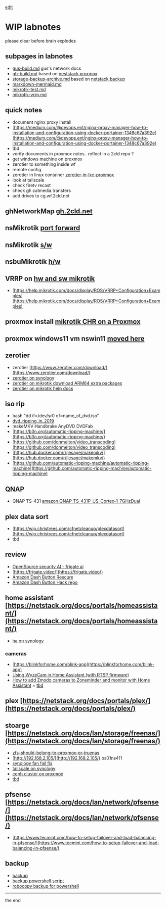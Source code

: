 [edit](https://github.com/christrees/wip/edit/main/labnotes/README.md)

# WIP labnotes 
please clear before brain explodes
## subpages in labnotes
- [gus-build.md](./gus-build.md) gus's network docs
- [gh-build.md](./gh-build.md) based on [neststack proxmox](https://github.com/2cld/netstack/tree/master/docs/lan/compute/proxmox)
- [storage-backup-archive.md](./storage-backup-archive.md) based on [netstack backup](https://github.com/2cld/netstack/blob/master/docs/ops/backup/backup-diagram.md)
- [markdown-mermaid.md](./markdown-mermaid/)
- [mikrotik-test.md](./mikrotik-test/)
- [mikrotik-vrrp.md](./mikrotik-vrrp.md)


## quick notes
- document nginx proxy install
- [https://medium.com/@devops.ent/nginx-proxy-manager-how-to-installation-and-configuration-using-docker-portainer-1348c67a392e](https://medium.com/@devops.ent/nginx-proxy-manager-how-to-installation-and-configuration-using-docker-portainer-1348c67a392e)
- tbd
- verify documents in proxmox notes.. reflect in a 2cld repo ?
- get windows machine on proxmox
- zerotier to something inside wf
- remote config
- zerotier in linux container [zerotier-in-lxc-proxmox](https://forum.level1techs.com/t/zerotier-in-lxc-proxmox/155515/11)
- look at tailscale
- check firetv recast
- check gh catmedia transfers
- add drives to cg.wf.2cld.net


## ghNetworkMap [gh.2cld.net](https://gh.2cld.net/docs/ghNetworkMap)

## nsMikrotik [port forward](https://github.com/2cld/netstack/tree/master/docs/lan/compute/proxmox#nsmikrotik-port-forward)
## nsMikrotik [s/w](https://github.com/2cld/netstack/tree/master/docs/lan/compute/proxmox#nsmikrotik-sw)
## nsbuMikrotik [h/w](https://github.com/2cld/netstack/tree/master/docs/lan/compute/proxmox#nsbumikrotik-hw)
## VRRP on [hw and sw mikrotik](https://github.com/2cld/netstack/tree/master/docs/lan/compute/proxmox#vrrp-on-hw-and-sw-mikrotik)
- [https://help.mikrotik.com/docs/display/ROS/VRRP+Configuration+Examples](https://help.mikrotik.com/docs/display/ROS/VRRP+Configuration+Examples)

## proxmox install [mikrotik CHR on a Proxmox](https://github.com/2cld/netstack/tree/master/docs/lan/compute/proxmox#proxmox-install-mikrotik-chr-on-a-proxmox)

## proxmox windows11 vm nswin11 [moved here](https://github.com/2cld/netstack/blob/master/docs/lan/compute/proxmox/nswin11vm.md)

## zerotier 
- zerotier [https://www.zerotier.com/download/](https://www.zerotier.com/download/)
- [zerotier on synology](https://docs.zerotier.com/devices/synology/)
- [zerotier on mikrotik download ARM64 extra packages](https://mikrotik.com/download)
- [zerotier on mikrotik help docs](https://help.mikrotik.com/docs/display/ROS/ZeroTier)

## iso rip
- bash "dd if=/dev/sr0 of=name_of_dvd.iso"
- [dvd_ripping_in_2019](https://www.reddit.com/r/DataHoarder/comments/cse88w/dvd_ripping_in_2019/)
- makeMKV Handbrake AnyDVD DVDFab 
- [https://b3n.org/automatic-ripping-machine/](https://b3n.org/automatic-ripping-machine/)
- [https://github.com/donmelton/video_transcoding](https://github.com/donmelton/video_transcoding)
- [https://hub.docker.com/r/jlesage/makemkv/](https://hub.docker.com/r/jlesage/makemkv/)
- [https://github.com/automatic-ripping-machine/automatic-ripping-machine](https://github.com/automatic-ripping-machine/automatic-ripping-machine)

## QNAP
- QNAP TS-431 [amazon QNAP-TS-431P-US-Cortex-1-7GHzDual](https://www.amazon.com/QNAP-TS-431P-US-Personal-Cortex-1-7GHzDual/dp/B01N2K147Q)

## plex data sort
- [https://wip.christrees.com/cfnetcleanup/plexdatasort](https://wip.christrees.com/cfnetcleanup/plexdatasort)
- tbd


## review
- [OpenSource security AI - frigate ai](https://github.com/blakeblackshear/frigate)
- [https://frigate.video/](https://frigate.video/)
- [Amazon Dash Button Rescure](https://blog.christophermullins.com/2019/12/20/rescue-your-amazon-dash-buttons/)
- [Amazon Dash Button Hack repo](https://github.com/Nekmo/amazon-dash)

## home assistant [https://netstack.org/docs/portals/homeassistant/](https://netstack.org/docs/portals/homeassistant/)
- [ha on synology](https://www.home-assistant.io/installation/alternative/#synology-nas)

### cameras
- [https://blinkforhome.com/blink-app](https://blinkforhome.com/blink-app)
- [Using WyzeCam in Home Assistant (with RTSP firmware)](https://www.youtube.com/watch?v=RD6K30ftV24)
- [How to add Zmodo cameras to Zoneminder and monitor with Home Assistant](https://www.youtube.com/watch?v=3L9_in6LciY&t=116s)
= [tbd]()

## plex [https://netstack.org/docs/portals/plex/](https://netstack.org/docs/portals/plex/)

## stoarge [https://netstack.org/docs/lan/storage/freenas/](https://netstack.org/docs/lan/storage/freenas/)
- [zfs-should-belong-to-proxmox-or-truenas](https://forum.proxmox.com/threads/looking-for-advise-zfs-should-belong-to-proxmox-or-truenas.98129/)
- [http://192.168.2.105/](http://192.168.2.105/) bs01ns411
- [synology fan fail fix](https://www.reddit.com/r/synology/comments/bc90fk/synology_cpu_fan_mainboard_failure_simple/)
- [tailscale on synology](https://www.wundertech.net/how-to-set-up-tailscale-on-a-synology-nas/)
- [ceph cluster on proxmox](https://packetpushers.net/proxmox-ceph-full-mesh-hci-cluster-w-dynamic-routing/)
- [tbd]()

## pfsense [https://netstack.org/docs/lan/network/pfsense/](https://netstack.org/docs/lan/network/pfsense/)
- [https://www.tecmint.com/how-to-setup-failover-and-load-balancing-in-pfsense/](https://www.tecmint.com/how-to-setup-failover-and-load-balancing-in-pfsense/)

## backup
- [backup](https://netstack.org/docs/ops/backup/)
- [backup powershell script](https://netstack.org/docs/ops/backup/backup-powershell-script)
- [robocopy backup for powershell](https://netstack.org/docs/ops/backup/#robocopy)

---
the end
